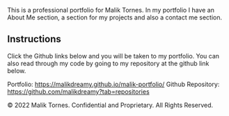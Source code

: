 This is a professional portfolio for Malik Tornes. In my portfolio I have an About Me section, a section for my projects and also a contact me section.

## Instructions
Click the Github links below and you will be taken to my portfolio. You can also read through my code by going to my repository at the github link below.

Portfolio: https://malikdreamy.github.io/malik-portfolio/
Github Repository: https://github.com/malikdreamy?tab=repositories

© 2022 Malik Tornes. Confidential and Proprietary. All Rights Reserved.